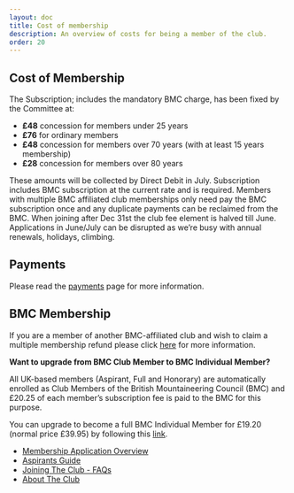 ```yaml
---
layout: doc
title: Cost of membership
description: An overview of costs for being a member of the club.
order: 20
---
```


## Cost of Membership

The Subscription; includes the mandatory BMC charge, has been fixed by the Committee at:

* **£48** concession for members under 25 years
* **£76** for ordinary members
* **£48** concession for members over 70 years (with at least 15 years membership)
* **£28** concession for members over 80 years

These amounts will be collected by Direct Debit in July.
Subscription includes BMC subscription at the current rate and is required.
Members with multiple BMC affiliated club memberships only need pay the BMC subscription once and any duplicate payments can be reclaimed from the BMC.
When joining after Dec 31st the club fee element is halved till June.
Applications in June/July can be disrupted as we’re busy with annual renewals, holidays, climbing.

## Payments

Please read the [payments](/docs/membership/payments) page for more information.

## BMC Membership

If you are a member of another BMC-affiliated club and wish to claim a multiple membership refund please click [here](http://www.thebmc.co.uk/Feature.aspx?id=2349) for more information.

**Want to upgrade from BMC Club Member to BMC Individual Member?**

All UK-based members (Aspirant, Full and Honorary) are automatically enrolled as Club Members of the British Mountaineering Council (BMC) and £20.25 of each member’s subscription fee is paid to the BMC for this purpose.

You can upgrade to become a full BMC Individual Member for £19.20 (normal price £39.95) by following this [link](http://www.thebmc.co.uk/Pages.aspx?page=46).

- [Membership Application Overview](/docs/membership/your-application)
- [Aspirants Guide](/docs/membership/aspirants-guide)
- [Joining The Club - FAQs](/docs/membership/joining-the-club)
- [About The Club](/docs/membership/about-the-club)
